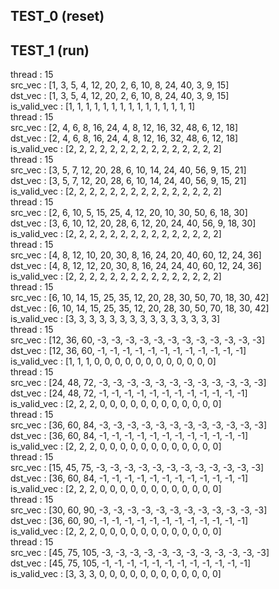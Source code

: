 ## TEST_0 (reset)

## TEST_1 (run)

thread : 15  
src_vec : [1, 3, 5, 4, 12, 20, 2, 6, 10, 8, 24, 40, 3, 9, 15]  
dst_vec : [1, 3, 5, 4, 12, 20, 2, 6, 10, 8, 24, 40, 3, 9, 15]  
is_valid_vec : [1, 1, 1, 1, 1, 1, 1, 1, 1, 1, 1, 1, 1, 1, 1]  
thread : 15  
src_vec : [2, 4, 6, 8, 16, 24, 4, 8, 12, 16, 32, 48, 6, 12, 18]  
dst_vec : [2, 4, 6, 8, 16, 24, 4, 8, 12, 16, 32, 48, 6, 12, 18]  
is_valid_vec : [2, 2, 2, 2, 2, 2, 2, 2, 2, 2, 2, 2, 2, 2, 2]  
thread : 15  
src_vec : [3, 5, 7, 12, 20, 28, 6, 10, 14, 24, 40, 56, 9, 15, 21]  
dst_vec : [3, 5, 7, 12, 20, 28, 6, 10, 14, 24, 40, 56, 9, 15, 21]  
is_valid_vec : [2, 2, 2, 2, 2, 2, 2, 2, 2, 2, 2, 2, 2, 2, 2]  
thread : 15  
src_vec : [2, 6, 10, 5, 15, 25, 4, 12, 20, 10, 30, 50, 6, 18, 30]  
dst_vec : [3, 6, 10, 12, 20, 28, 6, 12, 20, 24, 40, 56, 9, 18, 30]  
is_valid_vec : [2, 2, 2, 2, 2, 2, 2, 2, 2, 2, 2, 2, 2, 2, 2]  
thread : 15  
src_vec : [4, 8, 12, 10, 20, 30, 8, 16, 24, 20, 40, 60, 12, 24, 36]  
dst_vec : [4, 8, 12, 12, 20, 30, 8, 16, 24, 24, 40, 60, 12, 24, 36]  
is_valid_vec : [2, 2, 2, 2, 2, 2, 2, 2, 2, 2, 2, 2, 2, 2, 2]  
thread : 15  
src_vec : [6, 10, 14, 15, 25, 35, 12, 20, 28, 30, 50, 70, 18, 30, 42]  
dst_vec : [6, 10, 14, 15, 25, 35, 12, 20, 28, 30, 50, 70, 18, 30, 42]  
is_valid_vec : [3, 3, 3, 3, 3, 3, 3, 3, 3, 3, 3, 3, 3, 3, 3]  
thread : 15  
src_vec : [12, 36, 60, -3, -3, -3, -3, -3, -3, -3, -3, -3, -3, -3, -3]  
dst_vec : [12, 36, 60, -1, -1, -1, -1, -1, -1, -1, -1, -1, -1, -1, -1]  
is_valid_vec : [1, 1, 1, 0, 0, 0, 0, 0, 0, 0, 0, 0, 0, 0, 0]  
thread : 15  
src_vec : [24, 48, 72, -3, -3, -3, -3, -3, -3, -3, -3, -3, -3, -3, -3]  
dst_vec : [24, 48, 72, -1, -1, -1, -1, -1, -1, -1, -1, -1, -1, -1, -1]  
is_valid_vec : [2, 2, 2, 0, 0, 0, 0, 0, 0, 0, 0, 0, 0, 0, 0]  
thread : 15  
src_vec : [36, 60, 84, -3, -3, -3, -3, -3, -3, -3, -3, -3, -3, -3, -3]  
dst_vec : [36, 60, 84, -1, -1, -1, -1, -1, -1, -1, -1, -1, -1, -1, -1]  
is_valid_vec : [2, 2, 2, 0, 0, 0, 0, 0, 0, 0, 0, 0, 0, 0, 0]  
thread : 15  
src_vec : [15, 45, 75, -3, -3, -3, -3, -3, -3, -3, -3, -3, -3, -3, -3]  
dst_vec : [36, 60, 84, -1, -1, -1, -1, -1, -1, -1, -1, -1, -1, -1, -1]  
is_valid_vec : [2, 2, 2, 0, 0, 0, 0, 0, 0, 0, 0, 0, 0, 0, 0]  
thread : 15  
src_vec : [30, 60, 90, -3, -3, -3, -3, -3, -3, -3, -3, -3, -3, -3, -3]  
dst_vec : [36, 60, 90, -1, -1, -1, -1, -1, -1, -1, -1, -1, -1, -1, -1]  
is_valid_vec : [2, 2, 2, 0, 0, 0, 0, 0, 0, 0, 0, 0, 0, 0, 0]  
thread : 15  
src_vec : [45, 75, 105, -3, -3, -3, -3, -3, -3, -3, -3, -3, -3, -3, -3]  
dst_vec : [45, 75, 105, -1, -1, -1, -1, -1, -1, -1, -1, -1, -1, -1, -1]  
is_valid_vec : [3, 3, 3, 0, 0, 0, 0, 0, 0, 0, 0, 0, 0, 0, 0]  
